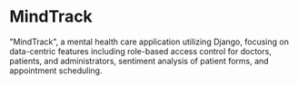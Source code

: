 # MindTrack

"MindTrack", a mental health care application utilizing Django, focusing on data-centric features including role-based access control for doctors, patients, and administrators, sentiment analysis of patient forms, and appointment scheduling.

